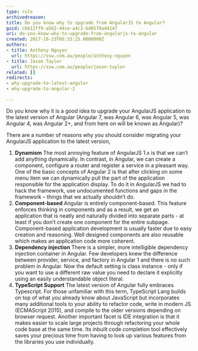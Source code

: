 ```yaml
---
type: rule
archivedreason: 
title: Do you know why to upgrade from AngularJS to Angular?
guid: cbb12ff9-a562-44ce-a4c3-6d0579a44147
uri: do-you-know-why-to-upgrade-from-angularjs-to-angular
created: 2017-10-23T05:33:25.0000000Z
authors:
- title: Anthony Nguyen
  url: https://ssw.com.au/people/anthony-nguyen
- title: Jason Taylor
  url: https://ssw.com.au/people/jason-taylor
related: []
redirects:
- why-upgrade-to-latest-angular
- why-upgrade-to-angular-2

---
```


Do you know why it is a good idea to upgrade your AngularJS application to the latest version of Angular (Angular 7, was Angular 6, was Angular 5, was Angular 4, was Angular 2+, and from here on will be known as Angular)?

<!--endintro-->

There are a number of reasons why you should consider migrating your AngularJS application to the latest version,

1. **Dynamism** 
The most annoying feature of AngularJS 1.x is that we can’t add anything dynamically. In contrast, in Angular, we can create a component, configure a router and register a service in a pleasant way. One of the basic concepts of Angular 2 is that after clicking on some menu item we can dynamically pull the part of the application responsible for the application display. To do it in AngularJS we had to hack the framework, use undocumented functions and gaps in the framework – things that we actually shouldn’t do.
2. **Component-based** 
Angular is entirely component-based. This feature enforces thinking in components and as a result, we get an application that is neatly and naturally divided into separate parts - at least if you don’t create one component for the entire subpage. Component-based application development is usually faster due to easy creation and reasoning. Well designed components are also reusable which makes an application code more coherent.
3. **Dependency injection** 
There is a simpler, more intelligible dependency injection container in Angular. Few developers knew the difference between provider, service, and factory in Angular 1 and there is no such problem in Angular. Now the default setting is class instance - only if you want to use a different raw value you need to declare it explicitly using an easily understandable object literal.
4. **TypeScript Support** 
The latest version of Angular fully embraces Typescript. For those unfamiliar with this term, TypeScript Lang builds on top of what you already know about JavaScript but incorporates many additional tools to your ability to refactor code, write in modern JS (ECMAScript 2015), and compile to the older versions depending on browser request. Another important facet is IDE integration is that it makes easier to scale large projects through refactoring your whole code base at the same time. Its inbuilt code completion tool effectively saves your precious time from having to look up various features from the libraries you use individually.
